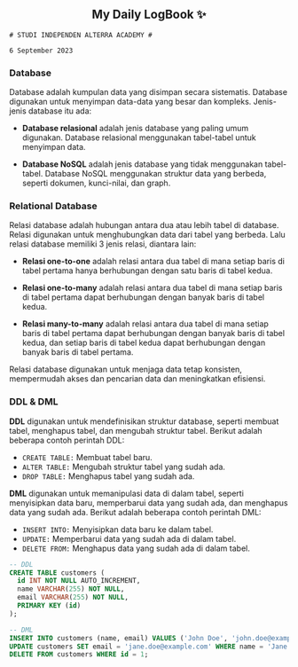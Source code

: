 <h2 align="center">My Daily LogBook ✨</h2>

```
# STUDI INDEPENDEN ALTERRA ACADEMY #

6 September 2023
```

### Database
Database adalah kumpulan data yang disimpan secara sistematis. Database digunakan untuk menyimpan data-data yang besar dan kompleks.
Jenis-jenis database itu ada: 
- **Database relasional** adalah jenis database yang paling umum digunakan. Database relasional menggunakan tabel-tabel untuk menyimpan data.

- **Database NoSQL** adalah jenis database yang tidak menggunakan tabel-tabel. Database NoSQL menggunakan struktur data yang berbeda, seperti dokumen, kunci-nilai, dan graph.

### Relational Database
Relasi database adalah hubungan antara dua atau lebih tabel di database. Relasi digunakan untuk menghubungkan data dari tabel yang berbeda. Lalu relasi database memiliki 3 jenis relasi, diantara lain: 

- **Relasi one-to-one** adalah relasi antara dua tabel di mana setiap baris di tabel pertama hanya berhubungan dengan satu baris di tabel kedua.

- **Relasi one-to-many** adalah relasi antara dua tabel di mana setiap baris di tabel pertama dapat berhubungan dengan banyak baris di tabel kedua.

- **Relasi many-to-many** adalah relasi antara dua tabel di mana setiap baris di tabel pertama dapat berhubungan dengan banyak baris di tabel kedua, dan setiap baris di tabel kedua dapat berhubungan dengan banyak baris di tabel pertama.

Relasi database digunakan untuk menjaga data tetap konsisten, mempermudah akses dan pencarian data dan meningkatkan efisiensi.

### DDL & DML
**DDL** digunakan untuk mendefinisikan struktur database, seperti membuat tabel, menghapus tabel, dan mengubah struktur tabel. Berikut adalah beberapa contoh perintah DDL: 

- ```CREATE TABLE:``` Membuat tabel baru.
- ```ALTER TABLE:``` Mengubah struktur tabel yang sudah ada.
- ```DROP TABLE:``` Menghapus tabel yang sudah ada.

**DML** digunakan untuk memanipulasi data di dalam tabel, seperti menyisipkan data baru, memperbarui data yang sudah ada, dan menghapus data yang sudah ada. Berikut adalah beberapa contoh perintah DML:

- ```INSERT INTO:``` Menyisipkan data baru ke dalam tabel.
-  ```UPDATE:``` Memperbarui data yang sudah ada di dalam tabel.
- ```DELETE FROM:``` Menghapus data yang sudah ada di dalam tabel.

```sql
-- DDL
CREATE TABLE customers (
  id INT NOT NULL AUTO_INCREMENT,
  name VARCHAR(255) NOT NULL,
  email VARCHAR(255) NOT NULL,
  PRIMARY KEY (id)
);

-- DML
INSERT INTO customers (name, email) VALUES ('John Doe', 'john.doe@example.com');
UPDATE customers SET email = 'jane.doe@example.com' WHERE name = 'Jane Doe';
DELETE FROM customers WHERE id = 1;

```